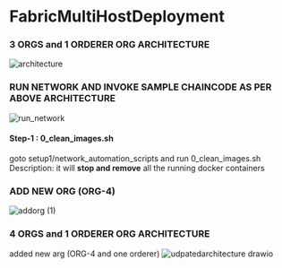 # FabricMultiHostDeployment

### 3 ORGS and 1 ORDERER ORG ARCHITECTURE

![architecture](https://user-images.githubusercontent.com/47631184/173664134-e1f9c6bc-92a3-4870-ac9e-9f7891c9433f.svg)



### RUN NETWORK AND INVOKE SAMPLE CHAINCODE AS PER ABOVE ARCHITECTURE

![run_network](https://user-images.githubusercontent.com/47631184/173658783-2f87d028-e75b-451e-a5eb-66dbeac177e0.svg)


#### Step-1 : 0_clean_images.sh
goto setup1/network_automation_scripts and run 0_clean_images.sh
Description: it will **stop and remove** all the running docker containers


### ADD NEW ORG (ORG-4)

![addorg (1)](https://user-images.githubusercontent.com/47631184/173661828-32bd6d1e-69a0-42eb-9b89-f2efa089fa3b.svg)


### 4 ORGS and 1 ORDERER ORG ARCHITECTURE

added new arg (ORG-4 and one orderer)
![udpatedarchitecture drawio](https://user-images.githubusercontent.com/47631184/173665240-0cbea65b-cea9-488d-9ce5-560b565512df.svg)

